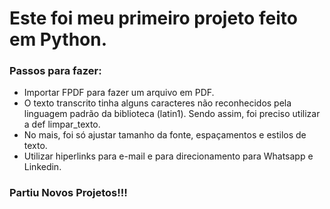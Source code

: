 # Este foi meu primeiro projeto feito em Python.

### Passos para fazer:
- Importar FPDF para fazer um arquivo em PDF.
- O texto transcrito tinha alguns caracteres não reconhecidos pela linguagem padrão da  biblioteca (latin1). Sendo assim, foi preciso utilizar a def limpar_texto.
- No mais, foi só ajustar tamanho da fonte, espaçamentos e estilos de texto.
- Utilizar hiperlinks para e-mail e para direcionamento para Whatsapp e Linkedin.

### Partiu Novos Projetos!!!
